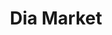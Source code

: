 ---
title: "Dia Market"
url: /ciudad-autonoma-de-buenos-aires/dia-market-avenida-santa-fe/
shop: supermercado
---
